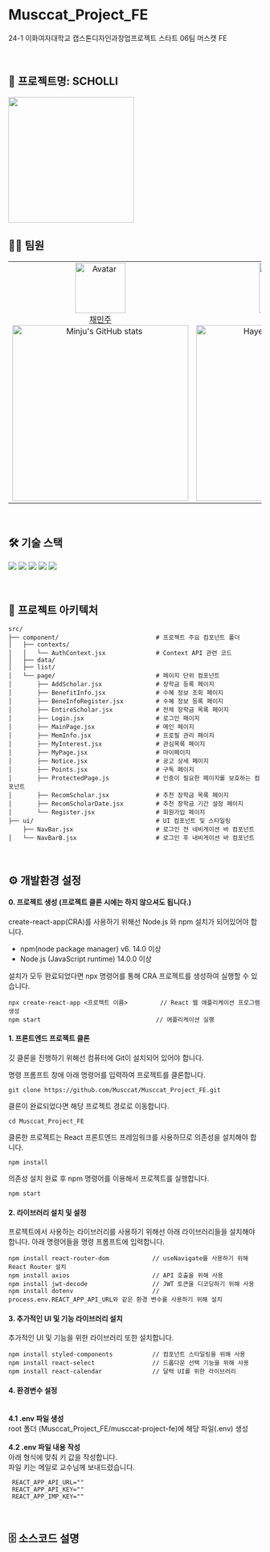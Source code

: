 # Musccat_Project_FE
24-1 이화여자대학교 캡스톤디자인과창업프로젝트 스타트 06팀 머스캣 FE

<br>

## 📍 프로젝트명: SCHOLLI

<img src="https://github.com/judymoody59/Musccat_Example/assets/108432112/b8bf2704-748e-4b22-9140-5c4692dd2db9" width="250" height="250" />
<br>


## 👩‍💻 팀원
<table>
    <tr>
        <!-- 첫 번째 팀원 -->
        <td align="center" width="50%">
            <img src="https://avatars.githubusercontent.com/judymoody59" alt="Avatar" width="100px"/><br/>
            <a href="https://github.com/judymoody59">채민주</a>
            <br/>
            <img src="https://github-readme-stats.vercel.app/api?username=judymoody59&show_icons=true&theme=transparent" alt="Minju's GitHub stats" width="350px"/>
        </td>
        <!-- 두 번째 팀원 -->
        <td align="center" width="50%">
            <img src="https://avatars.githubusercontent.com/hayong39" alt="Avatar" width="100px"/><br/>
            <a href="https://github.com/hayong39">변하영</a>
            <br/>
            <img src="https://github-readme-stats.vercel.app/api?username=hayong39&show_icons=true&theme=transparent" alt="Hayeong's GitHub stats" width="350px"/>
        </td>
    </tr>
</table>
<br/>

## 🛠️ 기술 스택

<img src="https://img.shields.io/badge/HTML5-E34F26?style=for-the-badge&logo=HTML5&logoColor=white"> <img src="https://img.shields.io/badge/CSS3-1572B6?style=for-the-badge&logo=CSS3&logoColor=white"> <img src="https://img.shields.io/badge/JavaScript-F7DF1E?style=for-the-badge&logo=JavaScript&logoColor=black"> <img src="https://img.shields.io/badge/React-61DAFB?style=for-the-badge&logo=React&logoColor=black"> <img src="https://img.shields.io/badge/Figma-F24E1E?style=for-the-badge&logo=Figma&logoColor=white"> 

<br/>

## 📂 프로젝트 아키텍처

```
src/
├── component/                           # 프로젝트 주요 컴포넌트 폴더
│   ├── contexts/                
│   │   └── AuthContext.jsx              # Context API 관련 코드
│   ├── data/                   
│   ├── list/                    
│   └── page/                            # 페이지 단위 컴포넌트
│       ├── AddScholar.jsx               # 장학금 등록 페이지
│       ├── BenefitInfo.jsx              # 수혜 정보 조회 페이지
│       ├── BeneInfoRegister.jsx         # 수혜 정보 등록 페이지
│       ├── EntireScholar.jsx            # 전체 장학금 목록 페이지
│       ├── Login.jsx                    # 로그인 페이지
│       ├── MainPage.jsx                 # 메인 페이지
│       ├── MemInfo.jsx                  # 프로필 관리 페이지
│       ├── MyInterest.jsx               # 관심목록 페이지
│       ├── MyPage.jsx                   # 마이페이지
│       ├── Notice.jsx                   # 공고 상세 페이지
│       ├── Points.jsx                   # 구독 페이지
│       ├── ProtectedPage.js             # 인증이 필요한 페이지를 보호하는 컴포넌트
│       ├── RecomScholar.jsx             # 추천 장학금 목록 페이지
│       ├── RecomScholarDate.jsx         # 추천 장학금 기간 설정 페이지
│       └── Register.jsx                 # 회원가입 페이지
├── ui/                                  # UI 컴포넌트 및 스타일링
    ├── NavBar.jsx                       # 로그인 전 네비게이션 바 컴포넌트
│   └── NavBarB.jsx                      # 로그인 후 네비게이션 바 컴포넌트
```
<br/>

## ⚙️ 개발환경 설정

#### 0. 프로젝트 생성 (프로젝트 클론 시에는 하지 않으셔도 됩니다.)
create-react-app(CRA)를 사용하기 위해선 Node.js 와 npm 설치가 되어있어야 합니다.

- npm(node package manager) v6. 14.0 이상
- Node.js (JavaScript runtime) 14.0.0 이상

설치가 모두 완료되었다면 npx 명령어를 통해 CRA 프로젝트를 생성하여 실행할 수 있습니다.
```
npx create-react-app <프로젝트 이름>         // React 웹 애플리케이션 프로그램 생성
npm start                                // 애플리케이션 실행
```


#### 1. 프론트엔드 프로젝트 클론

깃 클론을 진행하기 위해선 컴퓨터에 Git이 설치되어 있어야 합니다.


명령 프롬프트 창에 아래 명령어를 입력하여 프로젝트를 클론합니다.

```
git clone https://github.com/Musccat/Musccat_Project_FE.git
```

클론이 완료되었다면 해당 프로젝트 경로로 이동합니다.

```
cd Musccat_Project_FE
```

클론한 프로젝트는 React 프론트엔드 프레임워크를 사용하므로 의존성을 설치해야 합니다.

```
npm install
```

의존성 설치 완료 후 npm 명령어를 이용해서 프로젝트를 실행합니다.
```
npm start
```

#### 2. 라이브러리 설치 및 설정
프로젝트에서 사용하는 라이브러리를 사용하기 위해선 아래 라이브러리들을 설치해야 합니다.
아래 명령어들을 명령 프롬프트에 입력합니다.
```
npm install react-router-dom            // useNavigate를 사용하기 위해 React Router 설치
npm install axios                       // API 호출을 위해 사용
npm install jwt-decode                  // JWT 토큰을 디코딩하기 위해 사용
npm install dotenv                      // process.env.REACT_APP_API_URL와 같은 환경 변수를 사용하기 위해 설치
```

#### 3. 추가적인 UI 및 기능 라이브러리 설치
추가적인 UI 및 기능을 위한 라이브러리 또한 설치합니다.
```
npm install styled-components           // 컴포넌트 스타일링을 위해 사용
npm install react-select                // 드롭다운 선택 기능을 위해 사용
npm install react-calendar              // 달력 UI를 위한 라이브러리
```

#### 4. 환경변수 설정
   <br>**4.1 .env 파일 생성**
   <br>    root 폴더 (Musccat_Project_FE/musccat-project-fe)에 해당 파일(.env) 생성 
   <br><br> **4.2 .env 파일 내용 작성**
   <br>    아래 형식에 맞춰 키 값을 작성합니다.
   <br> 파일 키는 메일로 교수님께 보내드렸습니다. 
   ```
    REACT_APP_API_URL=""
    REACT_APP_API_KEY=""
    REACT_APP_IMP_KEY=""
   ```
<br/>

## 🗄️ 소스코드 설명



